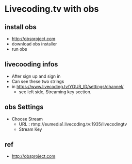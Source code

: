 # Livecoding.tv with obs

## install obs
- http://obsproject.com
- download obs installer
- run obs

## livecooding infos
- After sign up and sign in 
- Can see these two strings
- in https://www.livecoding.tv/YOUR_ID/settings/channel/
  - see left side, Streaming key section.

## obs Settings
- Choose Stream
  - URL : rtmp://eumedia1.livecoding.tv:1935/livecodingtv
  - Stream Key

## ref
- http://obsproject.com